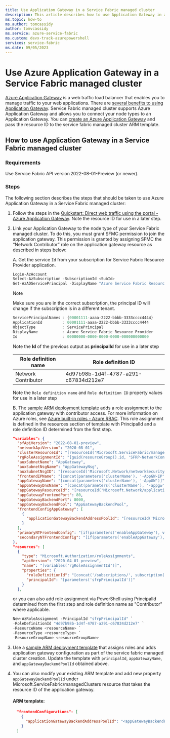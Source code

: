 ```yaml
---
title: Use Application Gateway in a Service Fabric managed cluster
description: This article describes how to use Application Gateway in a Service Fabric managed cluster.
ms.topic: how-to
ms.author: tomcassidy
author: tomvcassidy
ms.service: azure-service-fabric
ms.custom: devx-track-azurepowershell
services: service-fabric
ms.date: 09/05/2023
---
```


# Use Azure Application Gateway in a Service Fabric managed cluster

[Azure Application Gateway](/azure/application-gateway/overview) is a web traffic load balancer that enables you to manage traffic to your web applications. There are [several benefits to using Application Gateway](https://azure.microsoft.com/products/application-gateway/#overview). Service Fabric managed cluster supports Azure Application Gateway and allows you to connect your node types to an Application Gateway. You can [create an Azure Application Gateway](/azure/application-gateway/quick-create-portal) and pass the resource ID to the service fabric managed cluster ARM template. 


## How to use Application Gateway in a Service Fabric managed cluster

### Requirements 

  Use Service Fabric API version 2022-08-01-Preview (or newer).

### Steps 

The following section describes the steps that should be taken to use Azure Application Gateway in a Service Fabric managed cluster:

1. Follow the steps in the [Quickstart: Direct web traffic using the portal - Azure Application Gateway](/azure/application-gateway/quick-create-portal). Note the resource ID for use in a later step. 

2. Link your Application Gateway to the node type of your Service Fabric managed cluster. To do this, you must grant SFMC permission to join the application gateway. This permission is granted by assigning SFMC the “Network Contributor” role on the application gateway resource as described in steps below:

   A.    Get the service `Id` from your subscription for Service Fabric Resource Provider application.

   ```powershell
   Login-AzAccount
   Select-AzSubscription -SubscriptionId <SubId>
   Get-AzADServicePrincipal -DisplayName "Azure Service Fabric Resource Provider"
   ```

   > [!NOTE]
   > Make sure you are in the correct subscription, the principal ID will change if the subscription is in a different tenant.

   ```powershell
   ServicePrincipalNames : {00001111-aaaa-2222-bbbb-3333cccc4444}
   ApplicationId         : 00001111-aaaa-2222-bbbb-3333cccc4444
   ObjectType            : ServicePrincipal
   DisplayName           : Azure Service Fabric Resource Provider
   Id                    : 00000000-0000-0000-0000-000000000000
   ```

   Note the **Id** of the previous output as **principalId** for use in a later step

   |Role definition name|Role definition ID|
   |----|-------------------------------------|
   |Network Contributor|4d97b98b-1d4f-4787-a291-c67834d212e7|

   Note the `Role definition name` and `Role definition ID` property values for use in a later step


   B.    The [sample ARM deployment template](https://github.com/Azure-Samples/service-fabric-cluster-templates/tree/master/SF-Managed-Standard-SKU-2-NT-AppGateway)             adds a role assignment to the application gateway with contributor access. For more information on Azure roles, see [Azure built-in roles - Azure RBAC](/azure/role-based-access-control/built-in-roles). This role assignment is defined in the resources section of template with PrincipalId and a role definition ID                   determined from the first step. 


      ```json
      "variables": {
        "sfApiVersion": "2022-08-01-preview",
        "networkApiVersion": "2020-08-01",
        "clusterResourceId": "[resourceId('Microsoft.ServiceFabric/managedclusters', parameters('clusterName'))]",
        "rgRoleAssignmentId": "[guid(resourceGroup().id, 'SFRP-NetworkContributor')]",
        "auxSubnetName": "AppGateway",
        "auxSubnetNsgName": "AppGatewayNsg",
        "auxSubnetNsgID": "[resourceId('Microsoft.Network/networkSecurityGroups', variables('auxSubnetNsgName'))]",
        "frontendIPName": "[concat(parameters('clusterName'), '-AppGW-IP')]",
        "appGatewayName": "[concat(parameters('clusterName'), '-AppGW')]",
        "appGatewayDnsName": "[concat(parameters('clusterName'), '-appgw')]",
        "appGatewayResourceId": "[resourceId('Microsoft.Network/applicationGateways', variables('appGatewayName'))]",
        "appGatewayFrontendPort": 80,
        "appGatewayBackendPort": 8000,
        "appGatewayBackendPool": "AppGatewayBackendPool",
        "frontendConfigAppGateway": [
          {
            "applicationGatewayBackendAddressPoolId": "[resourceId('Microsoft.Network/applicationGateways/backendAddressPools', variables('appGatewayName'), variables('appGatewayBackendPool'))]"
          }
        ],
        "primaryNTFrontendConfig": "[if(parameters('enableAppGateway'), variables('frontendConfigAppGateway'), createArray())]",
        "secondaryNTFrontendConfig": "[if(parameters('enableAppGateway'), variables('frontendConfigAppGateway'), createArray())]"
      },
      "resources": [
        {
          "type": "Microsoft.Authorization/roleAssignments",
          "apiVersion": "2020-04-01-preview",
          "name": "[variables('rgRoleAssignmentId')]",
          "properties": {
            "roleDefinitionId": "[concat('/subscriptions/', subscription().subscriptionId, '/providers/Microsoft.Authorization/roleDefinitions/4d97b98b-1d4f-4787-a291-c67834d212e7')]",
            "principalId": "[parameters('sfrpPrincipalId')]"
          }
        },
   ```


      or you can also add role assignment via PowerShell using PrincipalId determined from the first step and role definition name as "Contributor" where applicable.

   ```powershell
   New-AzRoleAssignment -PrincipalId "sfrpPrincipalId" `
   -RoleDefinitionId "4d97b98b-1d4f-4787-a291-c67834d212e7" `
   -ResourceName <resourceName> `
   -ResourceType <resourceType> `
   -ResourceGroupName <resourceGroupName>
   ```

4.	Use a [sample ARM deployment template](https://github.com/Azure-Samples/service-fabric-cluster-templates/tree/master/SF-Managed-Standard-SKU-2-NT-AppGateway) that assigns roles and adds application gateway configuration as part of the service fabric managed cluster creation. Update the template with `principalId`, `appGatewayName`, and `appGatewayBackendPoolId` obtained above.
5.	You can also modify your existing ARM template and add new property `appGatewayBackendPoolId` under Microsoft.ServiceFabric/managedClusters resource that takes the resource ID of the application gateway.

  	   #### ARM template:
         
   ```JSON
        "frontendConfigurations": [ 
          { 
            "applicationGatewayBackendAddressPoolId": "<appGatewayBackendPoolId>" 
          } 
        ]
   ```
